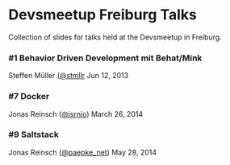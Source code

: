 Devsmeetup Freiburg Talks
=====

Collection of slides for talks held at the Devsmeetup in Freiburg.

### #1 Behavior Driven Development mit Behat/Mink
Steffen Müller ([@stmllr](https://twitter.com/stmllr)
Jun 12, 2013


### #7 Docker
Jonas Reinsch ([@jsrnio](https://twitter.com/jsrnio))
March 26, 2014


### #9 Saltstack
Jonas Reinsch ([@paepke_net](https://twitter.com/paepke_net))
May 28, 2014
